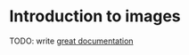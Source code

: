 # Introduction to images

TODO: write [great documentation](http://jacobian.org/writing/what-to-write/)
